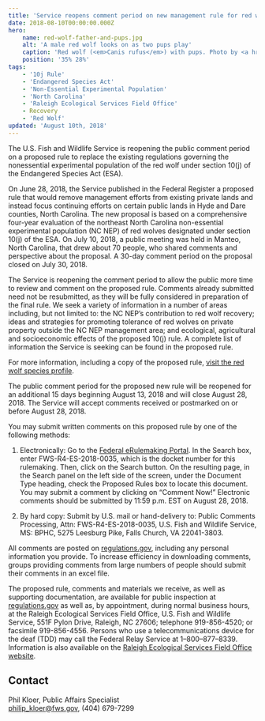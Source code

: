 ```yaml
---
title: 'Service reopens comment period on new management rule for red wolves in North Carolina'
date: 2018-08-10T00:00:00.000Z
hero:
    name: red-wolf-father-and-pups.jpg
    alt: 'A male red wolf looks on as two pups play'
    caption: 'Red wolf (<em>Canis rufus</em>) with pups. Photo by <a href="https://www.flickr.com/photos/ucumari/">Valerie</a>, <a href="https://creativecommons.org/licenses/by-nc-nd/2.0/legalcode">CC BY-NC-ND 2.0.</a>'
    position: '35% 28%'
tags:
    - '10j Rule'
    - 'Endangered Species Act'
    - 'Non-Essential Experimental Population'
    - 'North Carolina'
    - 'Raleigh Ecological Services Field Office'
    - Recovery
    - 'Red Wolf'
updated: 'August 10th, 2018'
---
```


The U.S. Fish and Wildlife Service is reopening the public comment period on a proposed rule to replace the existing regulations governing the nonessential experimental population of the red wolf under section 10(j) of the Endangered Species Act (ESA).

On June 28, 2018, the Service published in the Federal Register a proposed rule that would remove management efforts from existing private lands and instead focus continuing efforts on certain public lands in Hyde and Dare counties, North Carolina. The new proposal is based on a comprehensive four-year evaluation of the northeast North Carolina non-essential experimental population (NC NEP) of red wolves designated under section 10(j) of the ESA. On July 10, 2018, a public meeting was held in Manteo, North Carolina, that drew about 70 people, who shared comments and perspective about the proposal. A 30-day comment period on the proposal closed on July 30, 2018.

The Service is reopening the comment period to allow the public more time to review and comment on the proposed rule. Comments already submitted need not be resubmitted, as they will be fully considered in preparation of the final rule. We seek a variety of information in a number of areas including, but not limited to: the NC NEP’s contribution to red wolf recovery; ideas and strategies for promoting tolerance of red wolves on private property outside the NC NEP management area; and ecological, agricultural and socioeconomic effects of the proposed 10(j) rule. A complete list of information the Service is seeking can be found in the proposed rule.

For more information, including a copy of the proposed rule, [visit the red wolf species profile](/wildlife/mammals/red-wolf/).

The public comment period for the proposed new rule will be reopened for an additional 15 days beginning August 13, 2018 and will close August 28, 2018. The Service will accept comments received or postmarked on or before August 28, 2018.

You may submit written comments on this proposed rule by one of the following methods:

1. Electronically: Go to the [Federal eRulemaking Portal](https://www.regulations.gov). In the Search box, enter FWS-R4-ES-2018-0035, which is the docket number for this rulemaking. Then, click on the Search button. On the resulting page, in the Search panel on the left side of the screen, under the Document Type heading, check the Proposed Rules box to locate this document. You may submit a comment by clicking on “Comment Now!” Electronic comments should be submitted by 11:59 p.m. EST on August 28, 2018.

2. By hard copy: Submit by U.S. mail or hand-delivery to: Public Comments Processing, Attn: FWS-R4-ES-2018-0035, U.S. Fish and Wildlife Service, MS: BPHC, 5275 Leesburg Pike, Falls Church, VA 22041-3803.

All comments are posted on [regulations.gov](https://www.regulations.gov), including any personal information you provide. To increase efficiency in downloading comments, groups providing comments from large numbers of people should submit their comments in an excel file.

The proposed rule, comments and materials we receive, as well as supporting documentation, are available for public inspection at [regulations.gov](https://www.regulations.gov) as well as, by appointment, during normal business hours, at the Raleigh Ecological Services Field Office, U.S. Fish and Wildlife Service, 551F Pylon Drive, Raleigh, NC 27606; telephone 919-856-4520; or facsimile 919-856-4556. Persons who use a telecommunications device for the deaf (TDD) may call the Federal Relay Service at 1–800–877–8339. Information is also available on the [Raleigh Ecological Services Field Office website](https://www.fws.gov/Raleigh).

## Contact

Phil Kloer, Public Affairs Specialist  
[philip_kloer@fws.gov](mailto:philip_kloer@fws.gov), (404) 679-7299